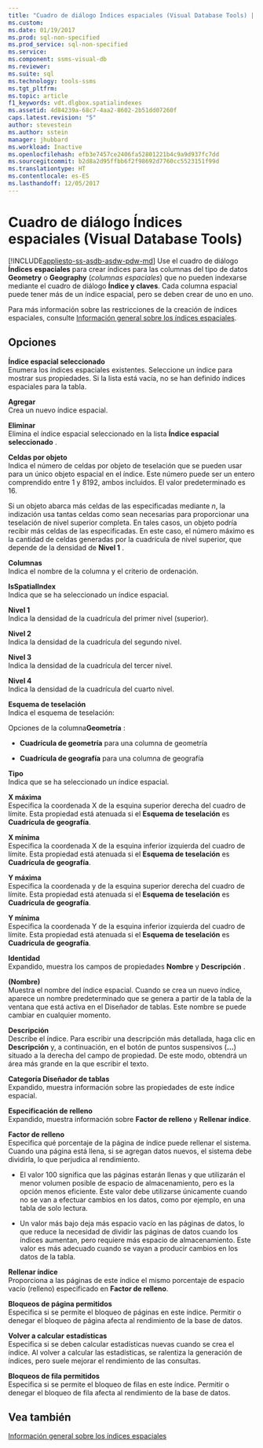 ```yaml
---
title: "Cuadro de diálogo Índices espaciales (Visual Database Tools) | Microsoft Docs"
ms.custom: 
ms.date: 01/19/2017
ms.prod: sql-non-specified
ms.prod_service: sql-non-specified
ms.service: 
ms.component: ssms-visual-db
ms.reviewer: 
ms.suite: sql
ms.technology: tools-ssms
ms.tgt_pltfrm: 
ms.topic: article
f1_keywords: vdt.dlgbox.spatialindexes
ms.assetid: 4d84239a-68c7-4aa2-8602-2b51dd07260f
caps.latest.revision: "5"
author: stevestein
ms.author: sstein
manager: jhubbard
ms.workload: Inactive
ms.openlocfilehash: efb3e7457ce2406fa52801221b4c9a9d937fc7dd
ms.sourcegitcommit: b2d8a2d95ffbb6f2f98692d7760cc5523151f99d
ms.translationtype: HT
ms.contentlocale: es-ES
ms.lasthandoff: 12/05/2017
---
```

# <a name="spatial-indexes-dialog-box-visual-database-tools"></a>Cuadro de diálogo Índices espaciales (Visual Database Tools)
[!INCLUDE[appliesto-ss-asdb-asdw-pdw-md](../../includes/appliesto-ss-asdb-asdw-pdw-md.md)] Use el cuadro de diálogo **Índices espaciales** para crear índices para las columnas del tipo de datos **Geometry** o **Geography** (*columnas espaciales*) que no pueden indexarse mediante el cuadro de diálogo **Índice y claves**. Cada columna espacial puede tener más de un índice espacial, pero se deben crear de uno en uno.  
  
Para más información sobre las restricciones de la creación de índices espaciales, consulte [Información general sobre los índices espaciales](http://msdn.microsoft.com/en-us/b1ae7b78-182a-459e-ab28-f743e43f8293).  
  
## <a name="options"></a>Opciones  
**Índice espacial seleccionado**  
Enumera los índices espaciales existentes. Seleccione un índice para mostrar sus propiedades. Si la lista está vacía, no se han definido índices espaciales para la tabla.  
  
**Agregar**  
Crea un nuevo índice espacial.  
  
**Eliminar**  
Elimina el índice espacial seleccionado en la lista **Índice espacial seleccionado** .  
  
**Celdas por objeto**  
Indica el número de celdas por objeto de teselación que se pueden usar para un único objeto espacial en el índice. Este número puede ser un entero comprendido entre 1 y 8192, ambos incluidos. El valor predeterminado es 16.  
  
Si un objeto abarca más celdas de las especificadas mediante *n*, la indización usa tantas celdas como sean necesarias para proporcionar una teselación de nivel superior completa. En tales casos, un objeto podría recibir más celdas de las especificadas. En este caso, el número máximo es la cantidad de celdas generadas por la cuadrícula de nivel superior, que depende de la densidad de **Nivel 1** .  
  
**Columnas**  
Indica el nombre de la columna y el criterio de ordenación.  
  
**IsSpatialIndex**  
Indica que se ha seleccionado un índice espacial.  
  
**Nivel 1**  
Indica la densidad de la cuadrícula del primer nivel (superior).  
  
**Nivel 2**  
Indica la densidad de la cuadrícula del segundo nivel.  
  
**Nivel 3**  
Indica la densidad de la cuadrícula del tercer nivel.  
  
**Nivel 4**  
Indica la densidad de la cuadrícula del cuarto nivel.  
  
**Esquema de teselación**  
Indica el esquema de teselación:  
  
Opciones de la columna**Geometría** :  
  
-   **Cuadrícula de geometría** para una columna de geometría  
  
-   **Cuadrícula de geografía** para una columna de geografía  
  
**Tipo**  
Indica que se ha seleccionado un índice espacial.  
  
**X máxima**  
Especifica la coordenada X de la esquina superior derecha del cuadro de límite. Esta propiedad está atenuada si el **Esquema de teselación** es **Cuadrícula de geografía**.  
  
**X mínima**  
Especifica la coordenada X de la esquina inferior izquierda del cuadro de límite. Esta propiedad está atenuada si el **Esquema de teselación** es **Cuadrícula de geografía**.  
  
**Y máxima**  
Especifica la coordenada y de la esquina superior derecha del cuadro de límite. Esta propiedad está atenuada si el **Esquema de teselación** es **Cuadrícula de geografía**.  
  
**Y mínima**  
Especifica la coordenada Y de la esquina inferior izquierda del cuadro de límite. Esta propiedad está atenuada si el **Esquema de teselación** es **Cuadrícula de geografía**.  
  
**Identidad**  
Expandido, muestra los campos de propiedades **Nombre** y **Descripción** .  
  
**(Nombre)**  
Muestra el nombre del índice espacial. Cuando se crea un nuevo índice, aparece un nombre predeterminado que se genera a partir de la tabla de la ventana que está activa en el Diseñador de tablas. Este nombre se puede cambiar en cualquier momento.  
  
**Descripción**  
Describe el índice. Para escribir una descripción más detallada, haga clic en **Descripción** y, a continuación, en el botón de puntos suspensivos (**…**) situado a la derecha del campo de propiedad. De este modo, obtendrá un área más grande en la que escribir el texto.  
  
**Categoría Diseñador de tablas**  
Expandido, muestra información sobre las propiedades de este índice espacial.  
  
**Especificación de relleno**  
Expandido, muestra información sobre **Factor de relleno** y **Rellenar índice**.  
  
**Factor de relleno**  
Especifica qué porcentaje de la página de índice puede rellenar el sistema. Cuando una página está llena, si se agregan datos nuevos, el sistema debe dividirla, lo que perjudica al rendimiento.  
  
-   El valor 100 significa que las páginas estarán llenas y que utilizarán el menor volumen posible de espacio de almacenamiento, pero es la opción menos eficiente. Este valor debe utilizarse únicamente cuando no se van a efectuar cambios en los datos, como por ejemplo, en una tabla de solo lectura.  
  
-   Un valor más bajo deja más espacio vacío en las páginas de datos, lo que reduce la necesidad de dividir las páginas de datos cuando los índices aumentan, pero requiere más espacio de almacenamiento. Este valor es más adecuado cuando se vayan a producir cambios en los datos de la tabla.  
  
**Rellenar índice**  
Proporciona a las páginas de este índice el mismo porcentaje de espacio vacío (relleno) especificado en **Factor de relleno**.  
  
**Bloqueos de página permitidos**  
Especifica si se permite el bloqueo de páginas en este índice. Permitir o denegar el bloqueo de página afecta al rendimiento de la base de datos.  
  
**Volver a calcular** **estadísticas**  
Especifica si se deben calcular estadísticas nuevas cuando se crea el índice. Al volver a calcular las estadísticas, se ralentiza la generación de índices, pero suele mejorar el rendimiento de las consultas.  
  
**Bloqueos de fila permitidos**  
Especifica si se permite el bloqueo de filas en este índice. Permitir o denegar el bloqueo de fila afecta al rendimiento de la base de datos.  
  
## <a name="see-also"></a>Vea también  
[Información general sobre los índices espaciales](http://msdn.microsoft.com/en-us/b1ae7b78-182a-459e-ab28-f743e43f8293)  
  
